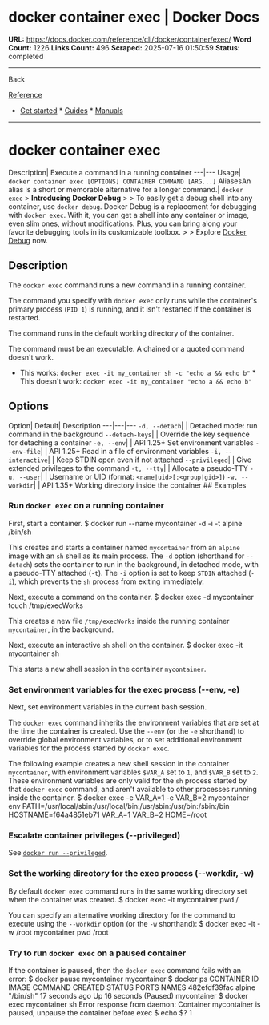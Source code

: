 # docker container exec | Docker Docs

**URL:** https://docs.docker.com/reference/cli/docker/container/exec/
**Word Count:** 1226
**Links Count:** 496
**Scraped:** 2025-07-16 01:50:59
**Status:** completed

---

Back

[Reference](https://docs.docker.com/reference/)

  * [Get started](https://docs.docker.com/get-started/)   * [Guides](https://docs.docker.com/guides/)   * [Manuals](https://docs.docker.com/manuals/)

* * *

# docker container exec

Description| Execute a command in a running container   ---|---   Usage| `docker container exec [OPTIONS] CONTAINER COMMAND [ARG...]`   AliasesAn alias is a short or memorable alternative for a longer command.| `docker exec`      > **Introducing Docker Debug** >  > To easily get a debug shell into any container, use `docker debug`. Docker Debug is a replacement for debugging with `docker exec`. With it, you can get a shell into any container or image, even slim ones, without modifications. Plus, you can bring along your favorite debugging tools in its customizable toolbox. >  > Explore [Docker Debug](https://docs.docker.com/reference/cli/docker/debug/) now.

## Description

The `docker exec` command runs a new command in a running container.

The command you specify with `docker exec` only runs while the container's primary process \(`PID 1`\) is running, and it isn't restarted if the container is restarted.

The command runs in the default working directory of the container.

The command must be an executable. A chained or a quoted command doesn't work.

  * This works: `docker exec -it my_container sh -c "echo a && echo b"`   * This doesn't work: `docker exec -it my_container "echo a && echo b"`

## Options

Option| Default| Description   ---|---|---   `-d, --detach`| | Detached mode: run command in the background   `--detach-keys`| | Override the key sequence for detaching a container   `-e, --env`| | API 1.25+ Set environment variables   `--env-file`| | API 1.25+ Read in a file of environment variables   `-i, --interactive`| | Keep STDIN open even if not attached   `--privileged`| | Give extended privileges to the command   `-t, --tty`| | Allocate a pseudo-TTY   `-u, --user`| | Username or UID \(format: `<name|uid>[:<group|gid>]`\)   `-w, --workdir`| | API 1.35+ Working directory inside the container      ## Examples

### Run `docker exec` on a running container

First, start a container.               $ docker run --name mycontainer -d -i -t alpine /bin/sh     

This creates and starts a container named `mycontainer` from an `alpine` image with an `sh` shell as its main process. The `-d` option \(shorthand for `--detach`\) sets the container to run in the background, in detached mode, with a pseudo-TTY attached \(`-t`\). The `-i` option is set to keep `STDIN` attached \(`-i`\), which prevents the `sh` process from exiting immediately.

Next, execute a command on the container.               $ docker exec -d mycontainer touch /tmp/execWorks     

This creates a new file `/tmp/execWorks` inside the running container `mycontainer`, in the background.

Next, execute an interactive `sh` shell on the container.               $ docker exec -it mycontainer sh     

This starts a new shell session in the container `mycontainer`.

### Set environment variables for the exec process \(--env, -e\)

Next, set environment variables in the current bash session.

The `docker exec` command inherits the environment variables that are set at the time the container is created. Use the `--env` \(or the `-e` shorthand\) to override global environment variables, or to set additional environment variables for the process started by `docker exec`.

The following example creates a new shell session in the container `mycontainer`, with environment variables `$VAR_A` set to `1`, and `$VAR_B` set to `2`. These environment variables are only valid for the `sh` process started by that `docker exec` command, and aren't available to other processes running inside the container.               $ docker exec -e VAR_A=1 -e VAR_B=2 mycontainer env     PATH=/usr/local/sbin:/usr/local/bin:/usr/sbin:/usr/bin:/sbin:/bin     HOSTNAME=f64a4851eb71     VAR_A=1     VAR_B=2     HOME=/root     

### Escalate container privileges \(--privileged\)

See [`docker run --privileged`](https://docs.docker.com/reference/cli/docker/container/run/#privileged).

### Set the working directory for the exec process \(--workdir, -w\)

By default `docker exec` command runs in the same working directory set when the container was created.               $ docker exec -it mycontainer pwd     /     

You can specify an alternative working directory for the command to execute using the `--workdir` option \(or the `-w` shorthand\):               $ docker exec -it -w /root mycontainer pwd     /root     

### Try to run `docker exec` on a paused container

If the container is paused, then the `docker exec` command fails with an error:               $ docker pause mycontainer     mycontainer          $ docker ps          CONTAINER ID   IMAGE     COMMAND     CREATED          STATUS                   PORTS     NAMES     482efdf39fac   alpine    "/bin/sh"   17 seconds ago   Up 16 seconds (Paused)             mycontainer          $ docker exec mycontainer sh          Error response from daemon: Container mycontainer is paused, unpause the container before exec          $ echo $?     1